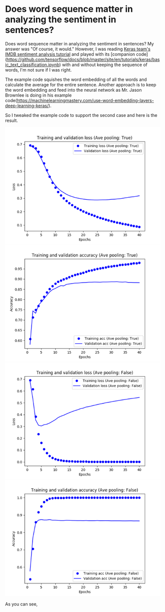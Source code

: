 # Does word sequence matter in analyzing the sentiment in sentences?

Does word sequence matter in analyzing the sentiment in sentences?  My answer was "Of course, it would."
However, I was reading [Keras team's IMDB sentiment analysis tutorial](https://www.tensorflow.org/tutorials/keras/basic_text_classification) and played with its [companion code] (https://github.com/tensorflow/docs/blob/master/site/en/tutorials/keras/basic_text_classification.ipynb) with and without keeping the sequence of words, I'm not sure if I was right.

The example code squishes the word embedding of all the words and calculate the average for the entire sentence.
Another approach is to keep the word embedding and feed into the neural network as Mr. Jason Brownlee is doing in his example code(https://machinelearningmastery.com/use-word-embedding-layers-deep-learning-keras/).

So I tweaked the example code to support the second case and here is the result.

![With Average Pooling](assets/images/imdb1.png)
![With Average Pooling](assets/images/imdb2.png)
![Without Average Pooling](assets/images/imdb3.png)
![Without Average Pooling](assets/images/imdb4.png)

As you can see, 
